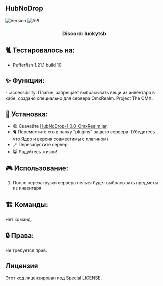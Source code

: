 ## HubNoDrop

![Version](https://img.shields.io/badge/Версия-1.0.0-blue.svg)
![API](https://img.shields.io/badge/Spigot-api%201.21%2B-blue.svg)

<h3 align="center">Discord: luckytsb</h3>

## 🐈 Тестировалось на:
- Pufferfish 1.21.1 build 10

## ✨ Функции:

-️ :accessibility: Плагин, запрещает выбрасывать вещи из инвентаря в хабе, создано специально для сервера OmxRealm. Project The OMX.

## 🚀 Установка:

- 😧 Скачайте <a href="https://github.com/Hacker123ter/HubNoDrop-OmxRealm/raw/HubNoDrop/target/HubNoDrop-1.0.0-OmxRealm.jar" target="_blank">HubNoDrop-1.0.0-OmxRealm.jar</a>.
- 🐈 Переместите его в папку "plugins" вашего сервера. (Убедитесь что Ядро и версия совместимы с плагином)
- 🪄 Перезапустите сервер.
- 😸 Радуйтесь жизни!

## 🎮 Использование:

1. После перезагрузки сервера нельзя будет выбрасывать предметы из инвентаря

## 🏗️ Команды:
Нет команд.

## 🔒 Права:
Не требуется прав.

## Лицензия

Этот код лицензирован под [Special LICENSE](LICENSE.MD).
